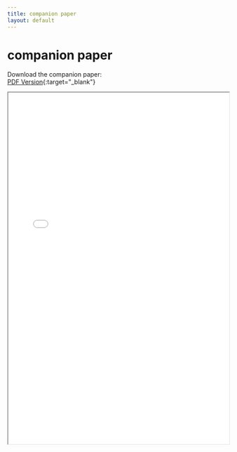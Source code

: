 ```yaml
---
title: companion paper
layout: default
---
```


# companion paper

Download the companion paper:  
[PDF Version](CompanionPaper_Draft.pdf){:target="_blank"}

<!-- Embed PDF -->
<iframe src="CompanionPaper_Draft.pdf" width="100%" height="800px">
  This browser does not support PDFs. Please download the PDF to view it: 
  <a href="CompanionPaper_Draft.pdf">Download PDF</a>.
</iframe>
